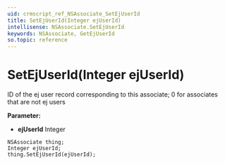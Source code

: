 ```yaml
---
uid: crmscript_ref_NSAssociate_SetEjUserId
title: SetEjUserId(Integer ejUserId)
intellisense: NSAssociate.SetEjUserId
keywords: NSAssociate, GetEjUserId
so.topic: reference
---
```


# SetEjUserId(Integer ejUserId)

ID of the ej user record corresponding to this associate; 0 for associates that are not ej users

**Parameter:** 
* **ejUserId** Integer

```crmscript
NSAssociate thing;
Integer ejUserId;
thing.SetEjUserId(ejUserId);
```

